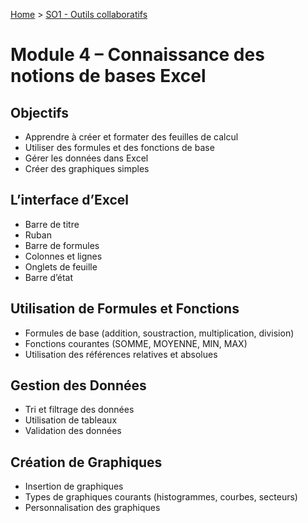 [Home](https://github.com/Addleo/TSSR/tree/main) > [SO1 - Outils collaboratifs](https://github.com/Addleo/TSSR/tree/S01-Outils_collaboratifs)  
# Module 4 – Connaissance des notions de bases Excel

## Objectifs

- Apprendre à créer et formater des feuilles de calcul
- Utiliser des formules et des fonctions de base
- Gérer les données dans Excel
- Créer des graphiques simples

## L’interface d’Excel

- Barre de titre
- Ruban
- Barre de formules
- Colonnes et lignes
- Onglets de feuille
- Barre d’état

## Utilisation de Formules et Fonctions

- Formules de base (addition, soustraction, multiplication, division)
- Fonctions courantes (SOMME, MOYENNE, MIN, MAX)
- Utilisation des références relatives et absolues

## Gestion des Données

- Tri et filtrage des données
- Utilisation de tableaux
- Validation des données

## Création de Graphiques

- Insertion de graphiques
- Types de graphiques courants (histogrammes, courbes, secteurs)
- Personnalisation des graphiques
